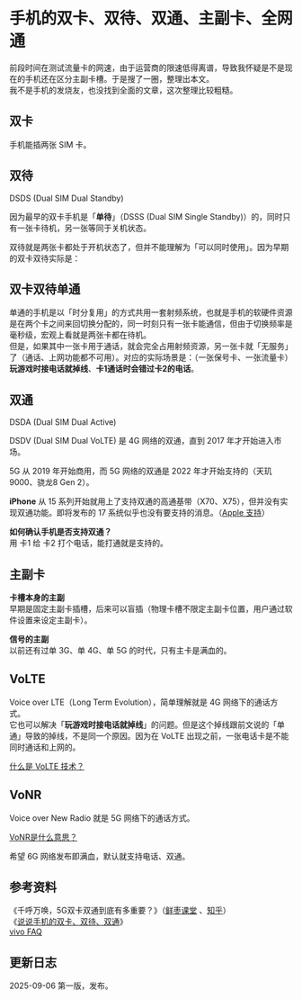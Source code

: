 # 手机的双卡、双待、双通、主副卡、全网通

前段时间在测试流量卡的网速，由于运营商的限速低得离谱，导致我怀疑是不是现在的手机还在区分主副卡槽。于是搜了一圈，整理出本文。  
我不是手机的发烧友，也没找到全面的文章，这次整理比较粗糙。

## 双卡

手机能插两张 SIM 卡。  

## 双待

DSDS (Dual SIM Dual Standby) 

因为最早的双卡手机是「**单待**」（DSSS (Dual SIM Single Standby)）的，同时只有一张卡待机，另一张等同于关机状态。

双待就是两张卡都处于开机状态了，但并不能理解为「可以同时使用」。因为早期的双卡双待实际是：

## 双卡双待单通

单通的手机是以「时分复用」的方式共用一套射频系统，也就是手机的软硬件资源是在两个卡之间来回切换分配的，同一时刻只有一张卡能通信，但由于切换频率是毫秒级，宏观上看就是两张卡都在待机。  
但是，如果其中一张卡用于通话，就会完全占用射频资源，另一张卡就「无服务」了（通话、上网功能都不可用）。对应的实际场景是：（一张保号卡、一张流量卡）**玩游戏时接电话就掉线**、**卡1通话时会错过卡2的电话**。

## 双通

DSDA (Dual SIM Dual Active)  

DSDV (Dual SIM Dual VoLTE) 是 4G 网络的双通，直到 2017 年才开始进入市场。

5G 从 2019 年开始商用，而 5G 网络的双通是 2022 年才开始支持的（天玑9000、骁龙8 Gen 2）。

**iPhone** 从 15 系列开始就用上了支持双通的高通基带（X70、X75），但并没有实现双通功能。即将发布的 17 系统似乎也没有要支持的消息。（[Apple 支持](https://support.apple.com/zh-cn/109318)）

**如何确认手机是否支持双通？**  
用 卡1 给 卡2 打个电话，能打通就是支持的。

## 主副卡

**卡槽本身的主副**  
早期是固定主副卡插槽，后来可以盲插（物理卡槽不限定主副卡位置，用户通过软件设置来设定主副卡）。  

**信号的主副**  
以前还有过单 3G、单 4G、单 5G 的时代，只有主卡是满血的。

## VoLTE

Voice over LTE（Long Term Evolution），简单理解就是 4G 网络下的通话方式。  
它也可以解决「**玩游戏时接电话就掉线**」的问题。但是这个掉线跟前文说的「单通」导致的掉线，不是同一个原因。因为在 VoLTE 出现之前，一张电话卡是不能同时通话和上网的。

[什么是 VoLTE 技术？](https://www.zhihu.com/question/28887730/answer/203832183)  


## VoNR

Voice over New Radio 就是 5G 网络下的通话方式。  

[VoNR是什么意思？](https://www.zhihu.com/question/365280481)

希望 6G 网络发布即满血，默认就支持电话、双通。

## 参考资料

《千呼万唤，5G双卡双通到底有多重要？》（[鲜枣课堂](http://www.xzclass.com/?p=1281) 、[知乎](https://zhuanlan.zhihu.com/p/532395947)）  
《[说说手机的双卡、双待、双通](https://zhuanlan.zhihu.com/p/704312912)》  
[vivo FAQ](https://www.vivo.com.cn/service/questions/all?categoryId=171&questionId=1516)  

## 更新日志

2025-09-06 第一版，发布。